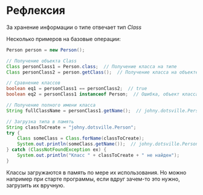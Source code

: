 # Рефлексия

За хранение информации о типе отвечает тип *Class*

Несколько примеров на базовые операции:

```java
Person person = new Person();

// Получение объекта Class
Class personClass1 = Person.class;  // Получение класса на типе
Class personClass2 = person.getClass();  // Получение класса на объекте

// Сравнение классов
boolean eq1 = personClass1 == personClass2;  // true
boolean eq2 = personClass1 instanceof Person;  // Ошибка, объект класса и тип так нельзя сравнивать

// Получение полного имени класса
String fullClassName = personClass1.getName();  // johny.dotsville.Person

// Загрузка типа в память
String classToCreate = "johny.dotsville.Person";
try {
    Class someClass = Class.forName(classToCreate);
    System.out.println(someClass.getName());  // johny.dotsville.Person
} catch (ClassNotFoundException ex) {
    System.out.println("Класс " + classToCreate + " не найден");
}
```

Классы загружаются в память по мере их использования. Но можно например при старте программы, если вдруг зачем-то это нужно, загрузить их вручную.
